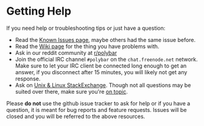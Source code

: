 Getting Help
============

If you need help or troubleshooting tips or just have a question:

* Read the [Known Issues page](https://github.com/polybar/polybar/wiki/Known-Issues), maybe others had the same issue before.
* Read the [Wiki page](https://github.com/polybar/polybar/wiki) for the thing you have problems with.
* Ask in our reddit community at [r/polybar](https://www.reddit.com/r/polybar)
* Join the official IRC channel `#polybar` on the `chat.freenode.net` network. Make sure to let your IRC client be connected long enough to get an answer, if you disconnect after 15 minutes, you will likely not get any response.
* Ask on [Unix & Linux StackExchange](https://unix.stackexchange.com/). Though not all questions may be suited over there, make sure you're [on topic](https://unix.stackexchange.com/help/on-topic).

Please **do not** use the github issue tracker to ask for help or if you have a question, it is meant for bug reports and feature requests. Issues will be closed and you will be referred to the above resources.
